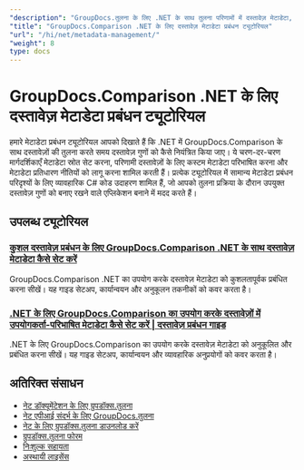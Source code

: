 ```yaml
---
"description": "GroupDocs.तुलना के लिए .NET के साथ तुलना परिणामों में दस्तावेज़ मेटाडेटा, गुण और मेटाडेटा कॉन्फ़िगरेशन के साथ काम करना सीखें।"
"title": "GroupDocs.Comparison .NET के लिए दस्तावेज़ मेटाडेटा प्रबंधन ट्यूटोरियल"
"url": "/hi/net/metadata-management/"
"weight": 8
type: docs
---
```

# GroupDocs.Comparison .NET के लिए दस्तावेज़ मेटाडेटा प्रबंधन ट्यूटोरियल

हमारे मेटाडेटा प्रबंधन ट्यूटोरियल आपको दिखाते हैं कि .NET में GroupDocs.Comparison के साथ दस्तावेज़ों की तुलना करते समय दस्तावेज़ गुणों को कैसे नियंत्रित किया जाए। ये चरण-दर-चरण मार्गदर्शिकाएँ मेटाडेटा स्रोत सेट करना, परिणामी दस्तावेज़ों के लिए कस्टम मेटाडेटा परिभाषित करना और मेटाडेटा प्रतिधारण नीतियों को लागू करना शामिल करती हैं। प्रत्येक ट्यूटोरियल में सामान्य मेटाडेटा प्रबंधन परिदृश्यों के लिए व्यावहारिक C# कोड उदाहरण शामिल हैं, जो आपको तुलना प्रक्रिया के दौरान उपयुक्त दस्तावेज़ गुणों को बनाए रखने वाले एप्लिकेशन बनाने में मदद करते हैं।

## उपलब्ध ट्यूटोरियल

### [कुशल दस्तावेज़ प्रबंधन के लिए GroupDocs.Comparison .NET के साथ दस्तावेज़ मेटाडेटा कैसे सेट करें](./guide-groupdocs-comparison-net-metadata-setting/)
GroupDocs.Comparison .NET का उपयोग करके दस्तावेज़ मेटाडेटा को कुशलतापूर्वक प्रबंधित करना सीखें। यह गाइड सेटअप, कार्यान्वयन और अनुकूलन तकनीकों को कवर करता है।

### [.NET के लिए GroupDocs.Comparison का उपयोग करके दस्तावेज़ों में उपयोगकर्ता-परिभाषित मेटाडेटा कैसे सेट करें | दस्तावेज़ प्रबंधन गाइड](./set-user-defined-metadata-groupdocs-comparison-net/)
.NET के लिए GroupDocs.Comparison का उपयोग करके दस्तावेज़ मेटाडेटा को अनुकूलित और प्रबंधित करना सीखें। यह गाइड सेटअप, कार्यान्वयन और व्यावहारिक अनुप्रयोगों को कवर करता है।

## अतिरिक्त संसाधन

- [नेट डॉक्यूमेंटेशन के लिए ग्रुपडॉक्स.तुलना](https://docs.groupdocs.com/comparison/net/)
- [नेट एपीआई संदर्भ के लिए GroupDocs.तुलना](https://reference.groupdocs.com/comparison/net/)
- [नेट के लिए ग्रुपडॉक्स.तुलना डाउनलोड करें](https://releases.groupdocs.com/comparison/net/)
- [ग्रुपडॉक्स.तुलना फोरम](https://forum.groupdocs.com/c/comparison)
- [निःशुल्क सहायता](https://forum.groupdocs.com/)
- [अस्थायी लाइसेंस](https://purchase.groupdocs.com/temporary-license/)